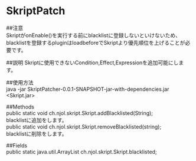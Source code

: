 # SkriptPatch

##注意  
SkriptがonEnable()を実行する前にblacklistに登録しないといけないため、blacklistを登録するpluginはloadbeforeでSkriptより優先順位を上げることが必要です。

##説明
Skriptに使用できないCondition,Effect,Expressionを追加可能にします。

##使用方法  
java -jar SkriptPatcher-0.0.1-SNAPSHOT-jar-with-dependencies.jar <Skript.jar>

##Methods  
public static void ch.njol.skript.Skript.addBlacklisted(String);  
blacklistに追加をします。  
public static void ch.njol.skript.Skript.removeBlacklisted(string);  
blacklistに削除をします。  

##Fields  
public static java.util.ArrayList ch.njol.skript.Skript.blacklisted;
